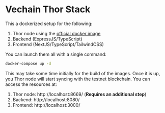 # Vechain Thor Stack

This a dockerized setup for the following:

1. Thor node using the [official docker image](https://hub.docker.com/r/vechain/thor/)
2. Backend (ExpressJS/TypeScript)
3. Frontend (NextJS/TypeScript/TailwindCSS)

You can launch them all with a single command:

```bash
docker-compose up -d
```

This may take some time initially for the build of the images.
Once it is up, you Thor node will start syncing with the testnet blockchain.
You can access the resources at:

1. Thor node: http://localhost:8669/ (**Requires an additional step**)
2. Backend: http://localhost:8080/
3. Frontend: http://localhost:3000/